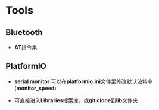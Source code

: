 # Tools

## Bluetooth

* **AT**指令集

## PlatformIO

* **serial monitor**
可以在**platformio.ini**文件里修改默认波特率(**monitor_speed**)

* 可直接进入**Libraries**搜索库，或**git clone**到**lib**文件夹
